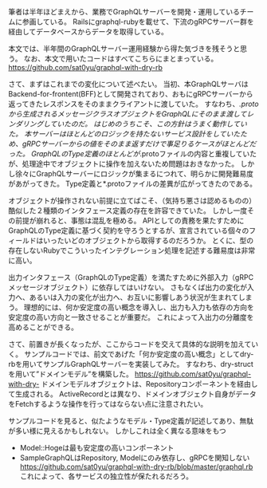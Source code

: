 筆者は半年ほどまえから、業務でGraphQLサーバーを開発・運用しているチームに参画している。
Railsにgraphql-rubyを載せて、下流のgRPCサーバー群を経由してデータベースからデータを取得している。

本文では、半年間のGraphQLサーバー運用経験から得た気づきを残そうと思う。
なお、本文で用いたコードはすべてこちらにまとまっている。
https://github.com/sat0yu/graphql-with-dry-rb

さて、まずはこれまでの変化について述べたい。
当初、本GraphQLサーバはBackend-for-frontent(BFF)として開発されており、おもにgRPCサーバーから返ってきたレスポンスをそのままクライアントに渡していた。
すなわち、*.protoから生成されるメッセージクラスオブジェクトをGraphQLにそのまま渡してレンダリングしていたのだ。
はじめのうちこそ、この方針はうまく動作していた。
本サーバーはほとんどのロジックを持たないサービス設計をしていたため、gRPCサーバーからの値をそのまま返すだけで事足りるケースがほとんどだった。
GraphQLのType定義のほとんどが*.protoファイルの内容と重複していたが、処理途中でオブジェクトに操作を加えないため問題はおきなかった。
しかし徐々にGraphQLサーバーにロジックが集まるにつれて、明らかに開発難易度があがってきた。
Type定義と*.protoファイルの差異が広がってきたのである。

オブジェクトが操作されない前提に立てばこそ、（気持ち悪さは認めるものの）酷似した２種類のインタフェース定義の存在を許容できていた。
しかし一度その前提が崩れると、事態は混乱を極める。
APIとしての責務を果たすためにGraphQLのType定義に基づく契約を守ろうとするが、宣言されている個々のフィールドはいったいどのオブジェクトから取得するのだろうか。
とくに、型の存在しないRubyでこういったインテグレーション処理を記述する難易度は非常に高い。

出力インタフェース（GraphQLのType定義）を満たすために外部入力（gRPCメッセージオブジェクト）に依存してはいけない。
さもなくば出力の変化が入力へ、あるいは入力の変化が出力へ、お互いに影響しあう状況が生まれてしまう。
理想的には、何か安定度の高い概念を導入し、出力も入力も依存の方向を安定度の高い方向と一致させることが重要だ。
これによって入出力の分離度を高めることができる。

さて、前置きが長くなったが、ここからコードを交えて具体的な説明を加えていく。
サンプルコードでは、前文であげた「何か安定度の高い概念」としてdry-rbを用いてサンプルGraphQLサーバーを実装してみた。
すなわち、dry-structを用いて”ドメインモデル”を構築した。
https://github.com/sat0yu/graphql-with-dry-
ドメインモデルオブジェクトは、Repositoryコンポーネントを経由して生成される。
ActiveRecordとは異なり、ドメインオブジェクト自身がデータをFetchするような操作を行ってはならない点に注意されたい。

サンプルコードを見ると、似たようなモデル・Type定義が記述してあり、無駄が多い様に見えるかもしれない。
しかしこれは全く異なる意味をもつ
- Model::Hogeは最も安定度の高いコンポーネント
- SampleGraphQLはRepository, Modelにのみ依存し、gRPCを関知しない
https://github.com/sat0yu/graphql-with-dry-rb/blob/master/graphql.rb
これによって、各サービスの独立性が保たれるだろう。
